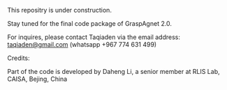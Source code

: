 This repositry is under construction.

Stay tuned for the final code package of GraspAgnet 2.0.

For inquires, please contact Taqiaden via the email address: taqiaden@gmail.com (whatsapp +967 774 631 499)

Credits:
  
  Part of the code is developed by Daheng Li, a senior member at RLIS Lab, CAISA, Bejing, China
